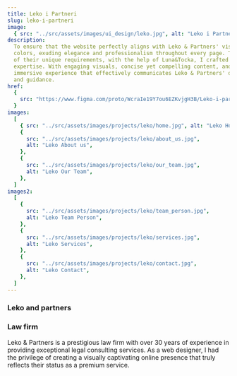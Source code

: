 ```yaml
---
title: Leko i Partneri
slug: leko-i-partneri
image:
  { src: "../src/assets/images/ui_design/leko.jpg", alt: "Leko i Partneri" }
description:
  To ensure that the website perfectly aligns with Leko & Partners' vision, I incorporated their new brand
  colors, exuding elegance and professionalism throughout every page. Through careful collaboration and understanding
  of their unique requirements, with the help of Luna&Tocka, I crafted an experience that brilliantly showcases their
  expertise. With engaging visuals, concise yet compelling content, and intuitive navigation, I aimed to create an
  immersive experience that effectively communicates Leko & Partners' dedication to providing top-tier legal advice
  and guidance.
href:
  {
    src: "https://www.figma.com/proto/WcraIe19Y7ou6EZKvjgH3B/Leko-i-partneri?page-id=0%3A1&type=design&node-id=606-1105&viewport=391%2C373%2C0.03&t=9YycYTaCmyzzJMau-1&scaling=min-zoom&mode=design",
  }
images:
  [
    { src: "../src/assets/images/projects/leko/home.jpg", alt: "Leko Home" },
    {
      src: "../src/assets/images/projects/leko/about_us.jpg",
      alt: "Leko About us",
    },
    {
      src: "../src/assets/images/projects/leko/our_team.jpg",
      alt: "Leko Our Team",
    },
  ]
images2:
  [
    {
      src: "../src/assets/images/projects/leko/team_person.jpg",
      alt: "Leko Team Person",
    },
    {
      src: "../src/assets/images/projects/leko/services.jpg",
      alt: "Leko Services",
    },
    {
      src: "../src/assets/images/projects/leko/contact.jpg",
      alt: "Leko Contact",
    },
  ]
---
```


<h3 class="h3_full">Leko and partners</h3>
<h3>Law firm</h3>
<p>Leko & Partners is a prestigious law firm with over 30 years of experience in providing exceptional legal consulting services. As a web designer, I had the privilege of creating a visually captivating online presence that truly reflects their status as a premium service.</p>
